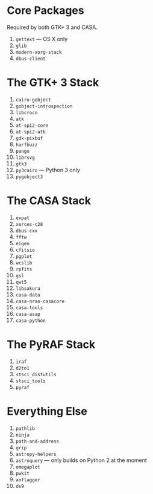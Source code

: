 Core Packages
=============

Required by both GTK+ 3 and CASA.

1. `gettext` — OS X only
1. `glib`
1. `modern-xorg-stack`
1. `dbus-client`


The GTK+ 3 Stack
================

1. `cairo-gobject`
1. `gobject-introspection`
1. `libcroco`
1. `atk`
1. `at-spi2-core`
1. `at-spi2-atk`
1. `gdk-pixbuf`
1. `harfbuzz`
1. `pango`
1. `librsvg`
1. `gtk3`
1. `py3cairo` — Python 3 only
1. `pygobject3`


The CASA Stack
==============

1. `expat`
1. `xerces-c28`
1. `dbus-cxx`
1. `fftw`
1. `eigen`
1. `cfitsio`
1. `pgplot`
1. `wcslib`
1. `rpfits`
1. `gsl`
1. `qwt5`
1. `libsakura`
1. `casa-data`
1. `casa-nrao-casacore`
1. `casa-tools`
1. `casa-asap`
1. `casa-python`


The PyRAF Stack
===============

1. `iraf`
1. `d2to1`
1. `stsci_distutils`
1. `stsci_tools`
1. `pyraf`


Everything Else
===============

1. `pathlib`
1. `ninja`
1. `path-and-address`
1. `grip`
1. `astropy-helpers`
1. `astroquery` — only builds on Python 2 at the moment
1. `omegaplot`
1. `pwkit`
1. `aoflagger`
1. `ds9`

